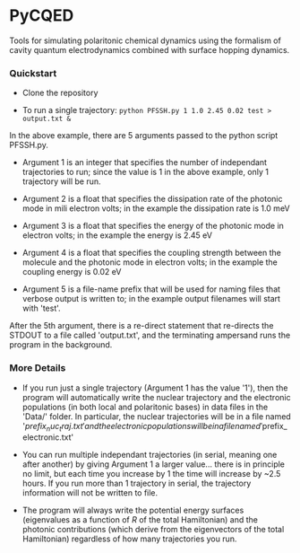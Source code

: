 # PyCQED
Tools for simulating polaritonic chemical dynamics using the formalism of cavity quantum electrodynamics combined with surface hopping dynamics.

### Quickstart

- Clone the repository

- To run a single trajectory: `python PFSSH.py 1 1.0 2.45 0.02 test > output.txt &`

In the above example, there are 5 arguments passed to the python script PFSSH.py.  

- Argument 1 is an integer that specifies the number of independant trajectories to run; since the value is 1 in the above example, only 1 trajectory will be run.

- Argument 2 is a float that specifies the dissipation rate of the photonic mode in mili electron volts; in the example the dissipation rate is 1.0 meV

- Argument 3 is a float that specifies the energy of the photonic mode in electron volts; in the example the energy is 2.45 eV

- Argument 4 is a float that specifies the coupling strength between the molecule and the photonic mode in electron volts; in the example the coupling energy is 0.02 eV

- Argument 5 is a file-name prefix that will be used for naming files that verbose output is written to; in the example output filenames will start with 'test'.

After the 5th argument, there is a re-direct statement that re-directs the STDOUT to a file called 'output.txt', and the terminating ampersand runs the program in the background.

### More Details

- If you run just a single trajectory (Argument 1 has the value '1'), then the program will automatically write the nuclear trajectory and the electronic populations (in both local and polaritonic bases) in data files in the 'Data/' folder.  In particular, the
nuclear trajectories will be in a file named '$prefix_nuc_traj.txt' and the electronic populations will be in a file named '$prefix_electronic.txt'

- You can run multiple independant trajectories (in serial, meaning one after another) by giving Argument 1 a larger value... there is in principle no limit, but each time you increase by 1 the time will increase by ~2.5 hours.  If you run more than 1 trajectory in serial, the trajectory information will not be written to file.

- The program will always write the potential energy surfaces (eigenvalues as a function of $R$ of the total Hamiltonian) and
the photonic contributions (which derive from the eigenvectors of the total Hamiltonian) regardless of how many trajectories you run.



